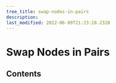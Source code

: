 ```yaml
---
tree_title: swap-nodes-in-pairs
description: 
last_modified: 2022-06-09T21:23:28.2328
---
```


# Swap Nodes in Pairs

## Contents
